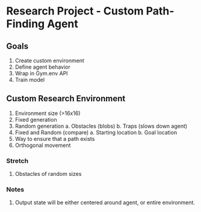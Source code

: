 # Research Project - Custom Path-Finding Agent

## Goals

1. Create custom environment
2. Define agent behavior
3. Wrap in Gym.env API
4. Train model

## Custom Research Environment

1. Environment size (>16x16)
2. Fixed generation
3. Random generation
   a. Obstacles (blobs)
   b. Traps (slows down agent)
4. Fixed and Random (compare)
   a. Starting location
   b. Goal location
5. Way to ensure that a path exists
6. Orthogonal movement

### Stretch

1. Obstacles of random sizes

### Notes

1. Output state will be either centered around agent, or entire environment.